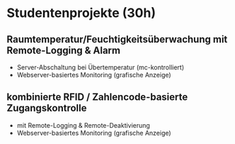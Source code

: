 # Studentenprojekte (30h)

## Raumtemperatur/Feuchtigkeitsüberwachung mit Remote-Logging & Alarm

- Server-Abschaltung bei Übertemperatur (mc-kontrolliert)
- Webserver-basiertes Monitoring (grafische Anzeige) 
	
## kombinierte RFID / Zahlencode-basierte Zugangskontrolle 

- mit Remote-Logging & Remote-Deaktivierung
- Webserver-basiertes Monitoring (grafische Anzeige) 
